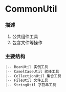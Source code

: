 # CommonUtil
### 描述

1. 公共组件工具
2. 包含文件等操作

### 主要结构

```java
|-- BeanUtil 实例工具
|-- CamelCaseUtil 驼峰工具
|-- CollectionUtil 集合工具
|-- FileUtil 文件工具
|-- StringUtil 字符串工具
```